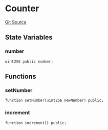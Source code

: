 # Counter
[Git Source](https://github.com/malda-protocol/malda-lending/blob/ae9b756ce0322e339daafd68cf97592f5de2033d/src\Counter.sol)


## State Variables
### number

```solidity
uint256 public number;
```


## Functions
### setNumber


```solidity
function setNumber(uint256 newNumber) public;
```

### increment


```solidity
function increment() public;
```

